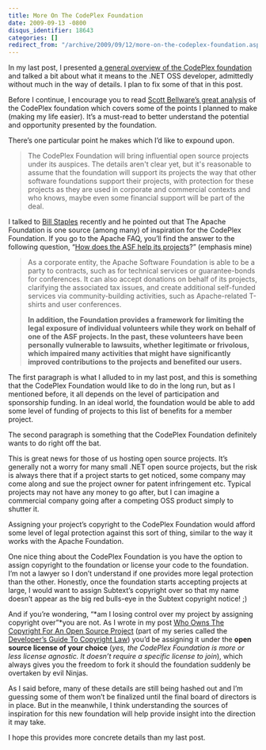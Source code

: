 ```yaml
---
title: More On The CodePlex Foundation
date: 2009-09-13 -0800
disqus_identifier: 18643
categories: []
redirect_from: "/archive/2009/09/12/more-on-the-codeplex-foundation.aspx/"
---
```


In my last post, I presented [a general overview of the CodePlex
foundation](https://haacked.com/archive/2009/09/11/codeplex-foundation.aspx "What the CodePlex Foundation Means to the .NET OSS Developer")
and talked a bit about what it means to the .NET OSS developer,
admittedly without much in the way of details. I plan to fix some of
that in this post.

Before I continue, I encourage you to read [Scott Bellware’s great
analysis](http://blog.scottbellware.com/2009/09/analysis-codeplex-foundation-terms-of.html "CodePlex Foundation - The Terms of Mutual Surrender")
of the CodePlex foundation which covers some of the points I planned to
make (making my life easier). It’s a must-read to better understand the
potential and opportunity presented by the foundation.

There’s one particular point he makes which I’d like to expound upon.

> The CodePlex Foundation will bring influential open source projects
> under its auspices. The details aren't clear yet, but it's reasonable
> to assume that the foundation will support its projects the way that
> other software foundations support their projects, with protection for
> these projects as they are used in corporate and commercial contexts
> and who knows, maybe even some financial support will be part of the
> deal.

I talked to [Bill
Staples](http://blogs.iis.net/bills/default.aspx "Bill Staples")
recently and he pointed out that The Apache Foundation is one source
(among many) of inspiration for the CodePlex Foundation. If you go to
the Apache FAQ, you’ll find the answer to the following question, “[How
does the ASF help its
projects](http://www.apache.org/foundation/faq.html#how "How does the ASF help its projects?")?”
(emphasis mine)

> As a corporate entity, the Apache Software Foundation is able to be a
> party to contracts, such as for technical services or guarantee-bonds
> for conferences. It can also accept donations on behalf of its
> projects, clarifying the associated tax issues, and create additional
> self-funded services via community-building activities, such as
> Apache-related T-shirts and user conferences.
>
> **In addition, the Foundation provides a framework for limiting the
> legal exposure of individual volunteers while they work on behalf of
> one of the ASF projects. In the past, these volunteers have been
> personally vulnerable to lawsuits, whether legitimate or frivolous,
> which impaired many activities that might have significantly improved
> contributions to the projects and benefited our users.**

The first paragraph is what I alluded to in my last post, and this is
something that the CodePlex Foundation would like to do in the long run,
but as I mentioned before, it all depends on the level of participation
and sponsorship funding. In an ideal world, the foundation would be able
to add some level of funding of projects to this list of benefits for a
member project.

The second paragraph is something that the CodePlex Foundation
definitely wants to do right off the bat.

This is great news for those of us hosting open source projects. It’s
generally not a worry for many small .NET open source projects, but the
risk is always there that if a project starts to get noticed, some
company may come along and sue the project owner for patent infringement
etc. Typical projects may not have any money to go after, but I can
imagine a commercial company going after a competing OSS product simply
to shutter it.

Assigning your project’s copyright to the CodePlex Foundation would
afford some level of legal protection against this sort of thing,
similar to the way it works with the Apache Foundation.

One nice thing about the CodePlex Foundation is you have the option to
assign copyright to the foundation or license your code to the
foundation. I’m not a lawyer so I don’t understand if one provides more
legal protection than the other. Honestly, once the foundation starts
accepting projects at large, I would want to assign Subtext’s copyright
over so that my name doesn’t appear as the big red bulls-eye in the
Subtext copyright notice! ;)

And if you’re wondering, “*am I losing control over my project by
assigning copyright over”*you are not. As I wrote in my post [Who Owns
The Copyright For An Open Source
Project](https://haacked.com/archive/2006/01/26/WhoOwnstheCopyrightforAnOpenSourceProject.aspx "Who Owns The Copyright on an Open Source Project")
(part of my series called the [Developer’s Guide To Copyright
Law](https://haacked.com/archive/2006/01/24/TheDevelopersGuideToCopyrightLaw-Part1.aspx "Developer's Guide To Copyright Law"))
you’d be assigning it under the **open source license of your choice**
(*yes, the CodePlex Foundation is more or less license agnostic. It
doesn’t require a specific license to join*), which always gives you the
freedom to fork it should the foundation suddenly be overtaken by evil
Ninjas.

As I said before, many of these details are still being hashed out and
I’m guessing some of them won’t be finalized until the final board of
directors is in place. But in the meanwhile, I think understanding the
sources of inspiration for this new foundation will help provide insight
into the direction it may take.

I hope this provides more concrete details than my last post.

